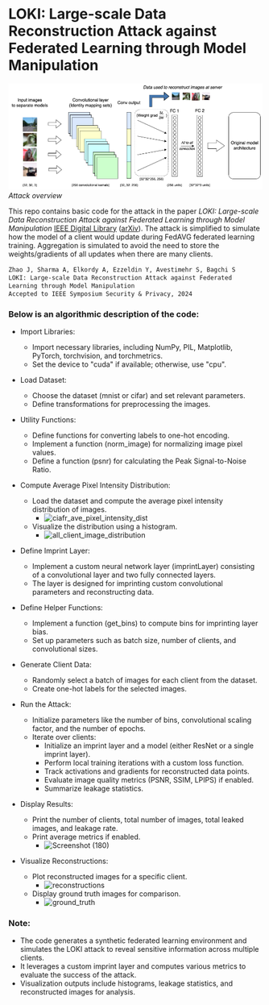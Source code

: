 # LOKI: Large-scale Data Reconstruction Attack against Federated Learning through Model Manipulation

![Overview](overview.png)
*Attack overview*

This repo contains basic code for the attack in the paper <em>LOKI: Large-scale Data Reconstruction Attack against Federated Learning through Model Manipulation</em> [IEEE Digital Library](https://www.computer.org/csdl/proceedings-article/sp/2024/313000a030/1RjEa6sC0I8)     ([arXiv](https://arxiv.org/abs/2303.12233)). The attack is simplified to simulate how the model of a client would update during FedAVG federated learning training. Aggregation is simulated to avoid the need to store the weights/gradients of all updates when there are many clients.

```
Zhao J, Sharma A, Elkordy A, Ezzeldin Y, Avestimehr S, Bagchi S
LOKI: Large-scale Data Reconstruction Attack against Federated Learning through Model Manipulation 
Accepted to IEEE Symposium Security & Privacy, 2024

```

### Below is an algorithmic description of the code:

- Import Libraries:
  - Import necessary libraries, including NumPy, PIL, Matplotlib, PyTorch, torchvision, and torchmetrics.
  - Set the device to "cuda" if available; otherwise, use "cpu".
- Load Dataset:
  - Choose the dataset (mnist or cifar) and set relevant parameters.
  - Define transformations for preprocessing the images.
- Utility Functions:
  - Define functions for converting labels to one-hot encoding.
  - Implement a function (norm_image) for normalizing image pixel values.
  - Define a function (psnr) for calculating the Peak Signal-to-Noise Ratio.
- Compute Average Pixel Intensity Distribution:
  - Load the dataset and compute the average pixel intensity distribution of images.
    - ![ciafr_ave_pixel_intensity_dist](https://github.com/Manishpandey-0/Adversarial-reconstruction-attack-on-FL-using-LOKI/assets/65527099/f15ea54b-38f4-4e22-93d1-f389b4545826)
  - Visualize the distribution using a histogram.
    - ![all_client_image_distribution](https://github.com/Manishpandey-0/Adversarial-reconstruction-attack-on-FL-using-LOKI/assets/65527099/ad34a585-50cd-4dc5-9b78-cbfbba026f25)
- Define Imprint Layer:
  - Implement a custom neural network layer (imprintLayer) consisting of a convolutional layer and two fully connected layers.
  - The layer is designed for imprinting custom convolutional parameters and reconstructing data.
- Define Helper Functions:
  - Implement a function (get_bins) to compute bins for imprinting layer bias.
  - Set up parameters such as batch size, number of clients, and convolutional sizes.
- Generate Client Data:
  - Randomly select a batch of images for each client from the dataset.
  - Create one-hot labels for the selected images.

- Run the Attack:
  - Initialize parameters like the number of bins, convolutional scaling factor, and the number of epochs.
  - Iterate over clients:
    - Initialize an imprint layer and a model (either ResNet or a single imprint layer).
    - Perform local training iterations with a custom loss function.
    - Track activations and gradients for reconstructed data points.
    - Evaluate image quality metrics (PSNR, SSIM, LPIPS) if enabled.
    - Summarize leakage statistics.
- Display Results:
  - Print the number of clients, total number of images, total leaked images, and leakage rate.
  - Print average metrics if enabled.
    - ![Screenshot (180)](https://github.com/Manishpandey-0/Adversarial-reconstruction-attack-on-FL-using-LOKI/assets/65527099/66a92fed-73b0-45c4-8f67-7a3ed565b2c6)
- Visualize Reconstructions:
  - Plot reconstructed images for a specific client.
    - ![reconstructions](https://github.com/Manishpandey-0/Adversarial-reconstruction-attack-on-FL-using-LOKI/assets/65527099/6835c132-ea1a-43c0-a0d5-8580b62b78bb)
  - Display ground truth images for comparison.
    - ![ground_truth](https://github.com/Manishpandey-0/Adversarial-reconstruction-attack-on-FL-using-LOKI/assets/65527099/09f9956e-9a73-4bd1-8dc0-263a7b26b176)


### Note:

- The code generates a synthetic federated learning environment and simulates the LOKI attack to reveal sensitive information across multiple clients.
- It leverages a custom imprint layer and computes various metrics to evaluate the success of the attack.
- Visualization outputs include histograms, leakage statistics, and reconstructed images for analysis.
